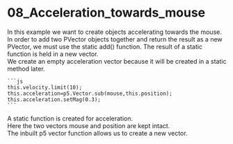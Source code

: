# 08_Acceleration_towards_mouse
In this example we want to create objects accelerating towards the mouse.</br>
In order to add two PVector objects together and return the result as a new PVector, we must use the static add() function.</b>
The result of a static function is held in a new vector.</br>
We create an empty acceleration vector because it will be  created in a static method later.</br>


	```js
	this.velocity.limit(10);
	this.acceleration=p5.Vector.sub(mouse,this.position);
	this.acceleration.setMag(0.3);
	```

A static function is created for acceleration.</br>
Here  the two vectors mouse and position are kept intact. </br>
The inbuilt p5 vector function allows us to create a new vector.</br>
</br>
 